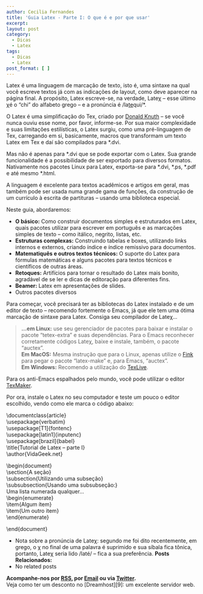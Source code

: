 ```yaml
---
author: Cecilia Fernandes
title: 'Guia Latex - Parte I: O que é e por que usar'
excerpt:
layout: post
category:
  - Dicas
  - Latex
tags:
  - Dicas
  - Latex
post_format: [ ]
---
```

Latex é uma linguagem de marcação de texto, isto é, uma sintaxe na qual você escreve textos já com as indicações de layout, como deve aparecer na página final. A propósito, Latex escreve-se, na verdade, Lateχ – esse último χé o “chi” do alfabeto grego – e a pronúncia é /la<u>te</u>qui/*.

O Latex é uma simplificação do Tex, criado por [Donald Knuth][1] – se você nunca ouviu esse nome, por favor, informe-se. Por sua maior complexidade e suas limitações estilísticas, o Latex surgiu, como uma pré-linguagem de Tex, carregando em si, basicamente, macros que transformam um texto Latex em Tex e daí são compilados para *.dvi.

Mas não é apenas para *.dvi que se pode exportar com o Latex. Sua grande funcionalidade é a possibilidade de ser exportado para diversos formatos. Nativamente nos pacotes Linux para Latex, exporta-se para *.dvi, *.ps, *.pdf e até mesmo *.html.

A linguagem é excelente para textos acadêmicos e artigos em geral, mas também pode ser usada numa grande gama de funções, da construção de um currículo à escrita de partituras – usando uma biblioteca especial.

Neste guia, abordaremos:

*   **O básico:** Como construir documentos simples e estruturados em Latex, quais pacotes utilizar para escrever em português e as marcações simples de texto – como itálico, negrito, listas, etc.
*   **Estruturas complexas:** Construindo tabelas e boxes, utilizando links internos e externos, criando índice e índice remissivo para documentos.
*   **Matematiquês e outros textos técnicos:** O suporte do Latex para fórmulas matemáticas e alguns pacotes para textos técnicos e científicos de outras áreas.
*   **Retoques:** Artifícios para tornar o resultado do Latex mais bonito, agradável de se ler e dicas de editoração para diferentes fins.
*   **Beamer:** Latex em apresentações de slides.
*   Outros pacotes diversos

Para começar, você precisará ter as bibliotecas do Latex instalado e de um editor de texto – recomendo fortemente o Emacs, já que ele tem uma ótima marcação de sintaxe para Latex. Consiga seu compilador de Lateχ…

> **…em Linux:** use seu gerenciador de pacotes para baixar e instalar o pacote “tetex-extra” e suas dependências. Para o Emacs reconhecer corretamente códigos Lateχ, baixe e instale, também, o pacote “auctex”.  
> **Em MacOS:** Mesma instrução que para o Linux, apenas utilize o [Fink][2] para pegar o pacote “latex-make” e, para Emacs, “auctex”.  
> **Em Windows:** Recomendo a utilização do [TexLive][3].

Para os anti-Emacs espalhados pelo mundo, você pode utilizar o editor [TexMaker][4].

Por ora, instale o Latex no seu computador e teste um pouco o editor escolhido, vendo como ele marca o código abaixo:

\documentclass{article}  
\usepackage{verbatim}  
\usepackage[T1]{fontenc}  
\usepackage[latin1]{inputenc}  
\usepackage[brazil]{babel}  
\title{Tutorial de Latex – parte I}  
\author{VidaGeek.net}

\begin{document}  
\section{A seção}  
\subsection{Utilizando uma subseção}  
\subsubsection{Usando uma subsubseção:}  
Uma lista numerada qualquer…  
\begin{enumerate}  
\item{Algum ítem}  
\item{Um outro item}  
\end{enumerate}

\end{document}

* Nota sobre a pronúncia de Lateχ: segundo me foi dito recentemente, em grego, o χ no final de uma palavra é suprimido e sua síbala fica tônica, portanto, Lateχ seria lido /laté/ – fica a sua preferência. 
**Posts Relacionados:** 
*   No related posts









**Acompanhe-nos por [ RSS][6], por [Email][7] ou via [Twitter][8].**  
Veja como ter um desconto no [Dreamhost][9]: um excelente servidor web.

 [1]: http://www-cs-faculty.stanford.edu/~knuth/
 [2]: http://www.finkproject.org/index.php
 [3]: http://www.tug.org/texlive/
 [4]: http://www.xm1math.net/texmaker/
 [5]: https://twitter.com/share
 [6]: http://feeds.feedburner.com/VidaGeek
 [7]: http://feedburner.google.com/fb/a/mailverify?uri=VidaGeek&loc=pt_BR
 [8]: http://twitter.com/blogvidageek

